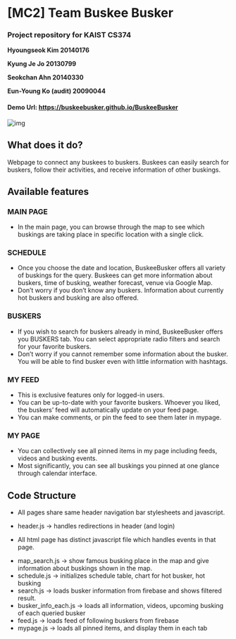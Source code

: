 # [MC2] Team Buskee Busker

### Project repository for KAIST CS374

**Hyoungseok Kim 20140176**

**Kyung Je Jo 20130799**

**Seokchan Ahn 20140330**

**Eun-Young Ko (audit) 20090044**

#### Demo Url: https://buskeebusker.github.io/BuskeeBusker

![img](0.main(readme).png)
## What does it do?
Webpage to connect any buskees to buskers. Buskees can easily search for buskers, follow their activities, and receive information of other buskings.

## Available features
### MAIN PAGE
+ In the main page, you can browse through the map to see which buskings are taking place in specific location with a single click.
### SCHEDULE
+ Once you choose the date and location, BuskeeBusker offers all variety of buskings for the query. Buskees can get more information about buskers, time of busking, weather forecast, venue via Google Map. 
+ Don’t worry if you don’t know any buskers. Information about currently hot buskers and busking are also offered.
### BUSKERS
+ If you wish to search for buskers already in mind, BuskeeBusker offers you BUSKERS tab. You can select appropriate radio filters and search for your favorite buskers.
+ Don’t worry if you cannot remember some information about the busker. You will be able to find busker even with little information with hashtags.
### MY FEED
+ This is exclusive features only for logged-in users.
+ You can be up-to-date with your favorite buskers. Whoever you liked, the buskers’ feed will automatically update on your feed page.
+ You can make comments, or pin the feed to see them later in mypage. 
### MY PAGE
+ You can collectively see all pinned items in my page including feeds, videos and busking events.
+ Most significantly, you can see all buskings you pinned at one glance through calendar interface. 

## Code Structure
* All pages share same header navigation bar stylesheets and javascript.
+ header.js → handles redirections in header (and login)
* All html page has distinct javascript file which handles events in that page.
+ map_search.js → show famous busking place in the map and give information about buskings shown in the map.
+ schedule.js → initializes schedule table, chart for hot busker, hot busking
+ search.js → loads busker information from firebase and shows filtered result.
+ busker_info_each.js → loads all information, videos, upcoming busking of each queried busker
+ feed.js → loads feed of following buskers from firebase
+ mypage.js → loads all pinned items, and display them in each tab


